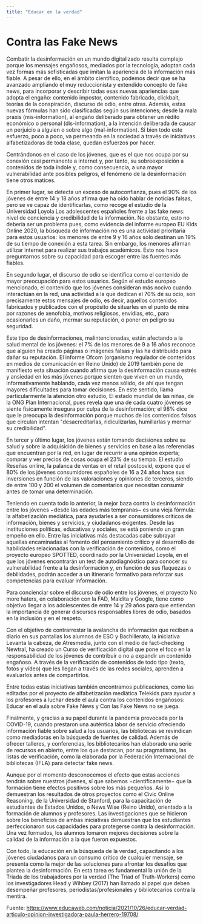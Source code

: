 ```yaml
---
title: "Educar en la verdad"
---
```


# Contra las Fake News 

Combatir la desinformación en un mundo digitalizado resulta complejo porque los mensajes engañosos, mediados por la tecnología, adoptan cada vez formas más sofisticadas que imitan la apariencia de la información más fiable. A pesar de ello, en el ámbito científico, podemos decir que se ha avanzado ampliando el muy reduccionista y extendido concepto de fake news, para incorporar y describir todas esas nuevas apariencias que adopta el engaño: contenido impostor, contenido fabricado, clickbait, teorías de la conspiración, discurso de odio, entre otras.  Además, estas nuevas fórmulas han sido clasificadas según sus intenciones; desde la mala praxis (mis-information), al engaño deliberado para obtener un rédito económico o personal (dis-information), a la intención deliberada de causar un perjuicio a alguien o sobre algo (mal-information). Si bien todo este esfuerzo, poco a poco, va permeando en la sociedad a través de iniciativas alfabetizadoras de toda clase, quedan esfuerzos por hacer.

 
Centrándonos en el caso de los jóvenes, que es el que nos ocupa por su conexión casi permanente a internet y, por tanto, su sobreexposición a contenidos de toda índole y, como consecuencia, a una mayor vulnerabilidad ante posibles peligros, el fenómeno de la desinformación tiene otros matices.
 
En primer lugar, se detecta un exceso de autoconfianza, pues el 90% de los jóvenes de entre 14 y 18 años afirma que ha oído hablar de noticias falsas, pero se ve capaz de identificarlas, como recoge el estudio de la Universidad Loyola Los adolescentes españoles frente a las fake news: nivel de conciencia y credibilidad de la información. No obstante, esto no debería ser un problema pues, como evidencia del informe europeo EU Kids Online 2020, la búsqueda de información no es una actividad prioritaria para estos usuarios: los menores de entre 9 y 16 años solo destinan un 19% de su tiempo de conexión a esta tarea. Sin embargo, los menores afirman utilizar internet para realizar sus trabajos académicos. Esto nos hace preguntarnos sobre su capacidad para escoger entre las fuentes más fiables.

 
En segundo lugar, el discurso de odio se identifica como el contenido de mayor preocupación para estos usuarios. Según el estudio europeo mencionado, el contenido que los jóvenes consideran más nocivo cuando interactúan en la red, una actividad a la que dedican el 70% de su ocio, son precisamente estos mensajes de odio, es decir, aquellos contenidos fabricados y publicados con el propósito de situarles en el punto de mira por razones de xenofobia, motivos religiosos, envidias, etc., para ocasionarles un daño, mermar su reputación, o poner en peligro su seguridad.
 
Este tipo de desinformaciones, malintencionadas, están afectando a la salud mental de los jóvenes: el 7% de los menores de 9 a 16 años reconoce que alguien ha creado páginas o imágenes falsas y las ha distribuido para dañar su reputación. El informe Ofcom (organismo regulador de contenidos en medios de comunicación en Reino Unido) de 2019 también pone de manifiesto esta situación cuando afirma que la desinformación causa estrés y ansiedad en los más jóvenes porque sienten que viven en un mundo, informativamente hablando, cada vez menos sólido, de ahí que tengan mayores dificultades para tomar decisiones. En este sentido, llama particularmente la atención otro estudio, El estado mundial de las niñas, de la ONG Plan Internacional, pues revela que una de cada cuatro jóvenes se siente físicamente insegura por culpa de la desinformación; el 98% dice que le preocupa la desinformación porque muchos de los contenidos falsos que circulan intentan "desacreditarlas, ridiculizarlas, humillarlas y mermar su credibilidad".
 
En tercer y último lugar, los jóvenes están tomando decisiones sobre su salud y sobre la adquisición de bienes y servicios en base a las referencias que encuentran por la red, en lugar de recurrir a una opinión experta; comprar y ver precios de cosas ocupa el 23% de su tiempo. El estudio Reseñas online, la palanca de ventas en el retail postcovid, expone que el 80% de los jóvenes consumidores españoles de 16 a 24 años hace sus inversiones en función de las valoraciones y opiniones de terceros, siendo de entre 100 y 200 el volumen de comentarios que necesitan consumir antes de tomar una determinación.

Teniendo en cuenta todo lo anterior, la mejor baza contra la desinformación entre los jóvenes −desde las edades más tempranas− es una vieja fórmula: la alfabetización mediática, para ayudarles a ser consumidores críticos de información, bienes y servicios, y ciudadanos exigentes. Desde las instituciones políticas, educativas y sociales, se está poniendo un gran empeño en ello. Entre las iniciativas más destacadas cabe subrayar aquellas encaminadas al fomento del pensamiento crítico y al desarrollo de habilidades relacionadas con la verificación de contenidos, como el proyecto europeo SPOTTED, coordinado por la Universidad Loyola, en el que los jóvenes encontrarán un test de autodiagnóstico para conocer su vulnerabilidad frente a la desinformación y, en función de sus flaquezas o debilidades, podrán acceder a un itinerario formativo para reforzar sus competencias para evaluar información.
 
Para concienciar sobre el discurso de odio entre los jóvenes, el proyecto No more haters, en colaboración con la FAD, Maldita y Google, tiene como objetivo llegar a los adolescentes de entre 14 y 29 años para que entiendan la importancia de generar discursos responsables libres de odio, basados en la inclusión y en el respeto.
 
Con el objetivo de contrarrestar la avalancha de información que reciben a diario en sus pantallas los alumnos de ESO y Bachillerato, la iniciativa Levanta la cabeza, de Atresmedia, junto con el medio de fact-checking Newtral, ha creado un Curso de verificación digital que pone el foco en la responsabilidad de los jóvenes de contribuir o no a expandir un contenido engañoso. A través de la verificación de contenidos de todo tipo (texto, fotos y vídeo) que les llegan a través de las redes sociales, aprenden a evaluarlos antes de compartirlos.

Entre todas estas iniciativas también encontramos publicaciones, como las editadas por el proyecto de alfabetización mediática Telekids para ayudar a los profesores a luchar desde el aula contra los contenidos engañosos: Educar en el aula sobre Fake News y Con las Fake News no se juega.
 
Finalmente, y gracias a su papel durante la pandemia provocada por la COVID-19, cuando prestaron una auténtica labor de servicio ofreciendo información fiable sobre salud a los usuarios, las bibliotecas se revindican como mediadoras en la búsqueda de fuentes de calidad. Además de ofrecer talleres, y conferencias, los bibliotecarios han elaborado una serie de recursos en abierto, entre los que destacan, por su pragmatismo, las listas de verificación, como la elaborada por la Federación Internacional de bibliotecas (IFLA) para detectar fake news.

Aunque por el momento desconocemos el efecto que estas acciones tendrán sobre nuestros jóvenes, sí que sabemos −científicamente− que la formación tiene efectos positivos sobre los más pequeños. Así lo demuestran los resultados de otros proyectos como el Civic Online Reasoning, de la Universidad de Stanford, para la capacitación de estudiantes de Estados Unidos, o News Wise (Reino Unido), orientado a la formación de alumnos y profesores. Las investigaciones que se hicieron sobre los beneficios de ambas iniciativas demuestran que los estudiantes perfeccionaron sus capacidades para protegerse contra la desinformación. Una vez formados, los alumnos tomaron mejores decisiones sobre la calidad de la información a la que fueron expuestos.
 
Con todo, la educación en la búsqueda de la verdad, capacitando a los jóvenes ciudadanos para un consumo crítico de cualquier mensaje, se presenta como la mejor de las soluciones para afrontar los desafíos que plantea la desinformación. En esta tarea es fundamental la unión de la Triada de los trabajadores por la verdad (The Triad of Truth-Workers) como los investigadores Head y Wihbey (2017) han llamado al papel que deben desempeñar profesores, periodistas/profesionales y bibliotecarios contra la mentira.  

Fuente: https://www.educaweb.com/noticia/2021/10/26/educar-verdad-articulo-opinion-investigadora-paula-herrero-19708/